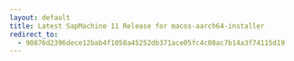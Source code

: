 ```yaml
---
layout: default
title: Latest SapMachine 11 Release for macos-aarch64-installer
redirect_to:
  - 90876d2396dece12bab4f1058a45252db371ace05fc4c08ac7b14a3f74115d19
---
```

